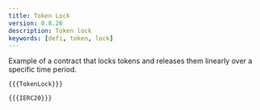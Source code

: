 ```yaml
---
title: Token Lock
version: 0.8.26
description: Token lock
keywords: [defi, token, lock]
---
```


Example of a contract that locks tokens and releases them linearly over a specific time period.

```solidity
{{{TokenLock}}}
```

```solidity
{{{IERC20}}}
```
